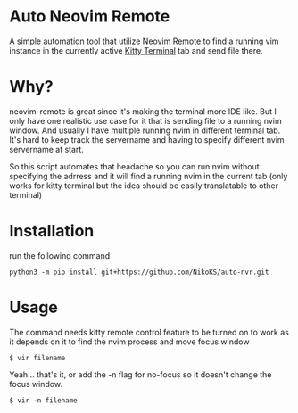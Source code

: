 # Auto Neovim Remote
A simple automation tool that utilize [Neovim Remote](https://github.com/mhinz/neovim-remote) to find a running vim instance in the currently active [Kitty Terminal](https://github.com/kovidgoyal/kitty) tab and send file there.

# Why?
neovim-remote is great since it's making the terminal more IDE like. But I only have one realistic use case for it that is sending file to a running nvim window. And usually I have multiple running nvim in different terminal tab. It's hard to keep track the servername and having to specify different nvim servername at start.

So this script automates that headache so you can run nvim without specifying the adrress and it will find a running nvim in the current tab (only works for kitty terminal but the idea should be easily translatable to other terminal)

# Installation
run the following command
```
python3 -m pip install git+https://github.com/NikoKS/auto-nvr.git
```

# Usage
The command needs kitty remote control feature to be turned on to work as it depends on it to find the nvim process and move focus window
```
$ vir filename
```
Yeah... that's it, or add the -n flag for no-focus so it doesn't change the focus window.
```
$ vir -n filename
```
